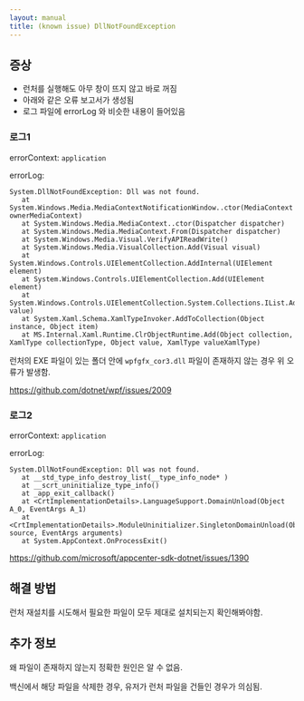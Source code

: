 ```yaml
---
layout: manual
title: (known issue) DllNotFoundException
---
```


## 증상

- 런처를 실행해도 아무 창이 뜨지 않고 바로 꺼짐
- 아래와 같은 오류 보고서가 생성됨
- 로그 파일에 errorLog 와 비슷한 내용이 들어있음

### 로그1

errorContext: `application`

errorLog:
```
System.DllNotFoundException: Dll was not found.
   at System.Windows.Media.MediaContextNotificationWindow..ctor(MediaContext ownerMediaContext)
   at System.Windows.Media.MediaContext..ctor(Dispatcher dispatcher)
   at System.Windows.Media.MediaContext.From(Dispatcher dispatcher)
   at System.Windows.Media.Visual.VerifyAPIReadWrite()
   at System.Windows.Media.VisualCollection.Add(Visual visual)
   at System.Windows.Controls.UIElementCollection.AddInternal(UIElement element)
   at System.Windows.Controls.UIElementCollection.Add(UIElement element)
   at System.Windows.Controls.UIElementCollection.System.Collections.IList.Add(Object value)
   at System.Xaml.Schema.XamlTypeInvoker.AddToCollection(Object instance, Object item)
   at MS.Internal.Xaml.Runtime.ClrObjectRuntime.Add(Object collection, XamlType collectionType, Object value, XamlType valueXamlType)
```

런처의 EXE 파일이 있는 폴더 안에 `wpfgfx_cor3.dll` 파일이 존재하지 않는 경우 위 오류가 발생함. 

https://github.com/dotnet/wpf/issues/2009

### 로그2

errorContext: `application`

errorLog:
```
System.DllNotFoundException: Dll was not found.
   at __std_type_info_destroy_list(__type_info_node* )
   at __scrt_uninitialize_type_info()
   at _app_exit_callback()
   at <CrtImplementationDetails>.LanguageSupport.DomainUnload(Object A_0, EventArgs A_1)
   at <CrtImplementationDetails>.ModuleUninitializer.SingletonDomainUnload(Object source, EventArgs arguments)
   at System.AppContext.OnProcessExit()
```

https://github.com/microsoft/appcenter-sdk-dotnet/issues/1390

## 해결 방법

런처 재설치를 시도해서 필요한 파일이 모두 제대로 설치되는지 확인해봐야함. 

## 추가 정보

왜 파일이 존재하지 않는지 정확한 원인은 알 수 없음.

백신에서 해당 파일을 삭제한 경우, 유저가 런처 파일을 건들인 경우가 의심됨. 